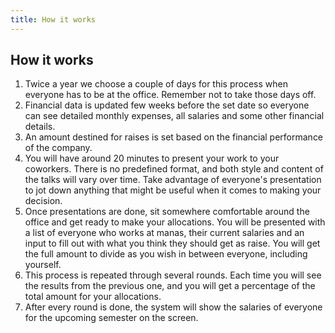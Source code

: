 ```yaml
---
title: How it works
---
```

## How it works
1. Twice a year we choose a couple of days for this process when everyone has to be at the office. Remember not to take those days off.
2. Financial data is updated few weeks before the set date so everyone can see detailed monthly expenses, all salaries and some other financial details.
3. An amount destined for raises is set based on the financial performance of the company.
4. You will have around 20 minutes to present your work to your coworkers. There is no predefined format, and both style and content of the talks will vary over time. Take advantage of everyone's presentation to jot down anything that might be useful when it comes to making your decision.
5. Once presentations are done, sit somewhere comfortable around the office and get ready to make your allocations. You will be presented with a list of everyone who works at manas, their current salaries and an input to fill out with what you think they should get as raise. You will get the full amount to divide as you wish in between everyone, including yourself.
6. This process is repeated through several rounds. Each time you will see the results from the previous one, and you will get a percentage of the total amount for your allocations.
7. After every round is done, the system will show the salaries of everyone for the upcoming semester on the screen.
